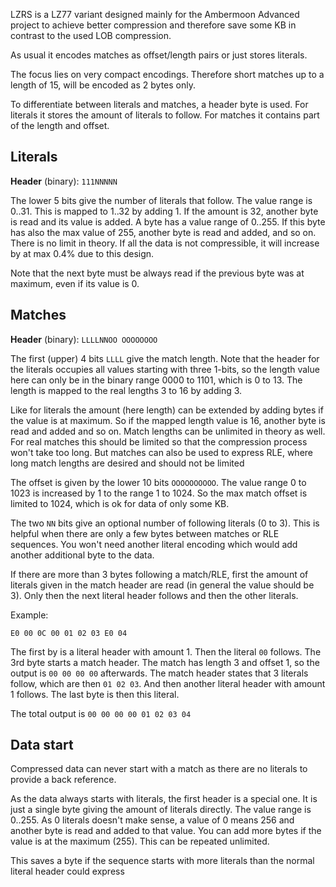 LZRS is a LZ77 variant designed mainly for the Ambermoon Advanced project to achieve better compression and therefore save some KB in contrast to the used LOB compression.

As usual it encodes matches as offset/length pairs or just stores literals.

The focus lies on very compact encodings. Therefore short matches up to a length of 15, will be encoded as 2 bytes only.

To differentiate between literals and matches, a header byte is used. For literals it stores the amount of literals to follow. For matches it contains part of the length and offset.


## Literals

**Header** (binary): `111NNNNN`

The lower 5 bits give the number of literals that follow. The value range is 0..31. This is mapped to 1..32 by adding 1.
If the amount is 32, another byte is read and its value is added. A byte has a value range of 0..255. If this byte has also the max value of 255, another byte is read and added, and so on.
There is no limit in theory. If all the data is not compressible, it will increase by at max 0.4% due to this design.

Note that the next byte must be always read if the previous byte was at maximum, even if its value is 0.


## Matches

**Header** (binary): `LLLLNNOO OOOOOOOO`

The first (upper) 4 bits `LLLL` give the match length. Note that the header for the literals occupies all values starting with three 1-bits,
so the length value here can only be in the binary range 0000 to 1101, which is 0 to 13.
The length is mapped to the real lengths 3 to 16 by adding 3.

Like for literals the amount (here length) can be extended by adding bytes if the value is at maximum. So if the mapped length value is 16, another byte is read and added and so on.
Match lengths can be unlimited in theory as well.
For real matches this should be limited so that the compression process won't take too long.
But matches can also be used to express RLE, where long match lengths are desired and should not be limited 

The offset is given by the lower 10 bits `OOOOOOOOOO`. The value range 0 to 1023 is increased by 1 to the range 1 to 1024.
So the max match offset is limited to 1024, which is ok for data of only some KB.

The two `NN` bits give an optional number of following literals (0 to 3).
This is helpful when there are only a few bytes between matches or RLE sequences. You won't need another literal encoding which would add another additional byte to the data.

If there are more than 3 bytes following a match/RLE, first the amount of literals given in the match header are read (in general the value should be 3). Only then the next literal header follows and then the other literals.

Example:

`E0 00 0C 00 01 02 03 E0 04`

The first by is a literal header with amount 1.
Then the literal `00` follows.
The 3rd byte starts a match header.
The match has length 3 and offset 1, so the output is `00 00 00 00` afterwards.
The match header states that 3 literals follow, which are then `01 02 03`.
And then another literal header with amount 1 follows.
The last byte is then this literal.

The total output is `00 00 00 00 01 02 03 04`


## Data start

Compressed data can never start with a match as there are no literals to provide a back reference.

As the data always starts with literals, the first header is a special one. It is just a single byte giving the amount of literals directly.
The value range is 0..255. As 0 literals doesn't make sense, a value of 0 means 256 and another byte is read and added to that value.
You can add more bytes if the value is at the maximum (255). This can be repeated unlimited.

This saves a byte if the sequence starts with more literals than the normal literal header could express 
